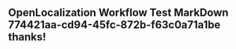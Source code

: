 <properties
ms.topic="hero-topic"
ms.test1="hero-topic"
ms.test2="test"/>

## OpenLocalization Workflow Test MarkDown 774421aa-cd94-45fc-872b-f63c0a71a1be thanks!
